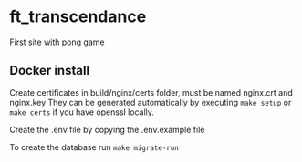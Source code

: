 # ft_transcendance
First site with pong game


## Docker install
Create certificates in build/nginx/certs folder, must be named nginx.crt and nginx.key
They can be generated automatically by executing `make setup` or `make certs` if you have openssl locally.

Create the .env file by copying the .env.example file

To create the database run `make migrate-run`
